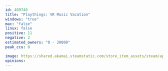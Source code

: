 ```yaml
---
id: 489740
title: "Playthings: VR Music Vacation"
windows: "true"
mac: "false"
linux: false
positive: 11
negative: 2
estimated_owners: "0 - 20000"
peak_ccu: 0

image: https://shared.akamai.steamstatic.com/store_item_assets/steam/apps/489740/header.jpg?t=1472056249
opinions:
---
```

